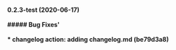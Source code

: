 #### 0.2.3-test (2020-06-17)<br/><br/>##### Bug Fixes'<br/><br/>* **changelog action:** adding changelog.md (be79d3a8)
